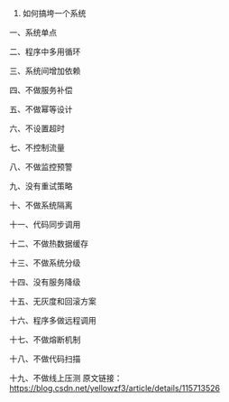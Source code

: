 1. 如何搞垮一个系统

一、系统单点

二、程序中多用循环


三、系统间增加依赖

四、不做服务补偿

五、不做幂等设计

六、不设置超时

七、不控制流量

八、不做监控预警

九、没有重试策略

十、不做系统隔离

十一、代码同步调用

十二、不做热数据缓存

十三、不做系统分级

十四、没有服务降级


十五、无灰度和回滚方案

十六、程序多做远程调用

十七、不做熔断机制

十八、不做代码扫描

十九、不做线上压测
原文链接：https://blog.csdn.net/yellowzf3/article/details/115713526